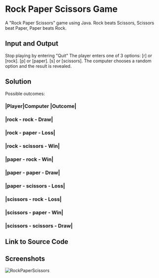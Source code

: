# Rock Paper Scissors Game
A "Rock Paper Scissors" game using Java.
Rock beats Scissors, Scissors beat Paper, Paper beats Rock.
## Input and Output
Stop playing by entering "Quit"
The player enters one of 3 options:
[r] or [rock].
[p] or [paper].
[s] or [scissors].
The computer chooses a random option and the result is revealed.
## Solution
Possible outcomes:
### |Player|Computer |Outcome|
### |rock - rock - Draw|
### |rock - paper - Loss|
### |rock - scissors - Win|
### |paper - rock - Win|
### |paper - paper - Draw|
### |paper - scissors - Loss|
### |scissors - rock - Loss|
### |scissors - paper - Win|
### |scissors - scissors - Draw|
## Link to Source Code
## Screenshots
![RockPaperScissors](https://user-images.githubusercontent.com/119842795/206083461-79561e65-e412-4085-a63f-32300c71acf7.JPG)

